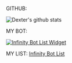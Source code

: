 GITHUB: 

![Dexter's github stats](https://github-readme-stats.vercel.app/api?username=AhmedSabry957&hide=[])


MY BOT: 

[![Infinity Bot List Widget](https://infinitybots.xyz/bots/749576450121793570/widget)](https://infinitybots.xyz/bots/749576450121793570)


MY LIST: [Infinity Bot List](https://infinitybots.xyz/)
